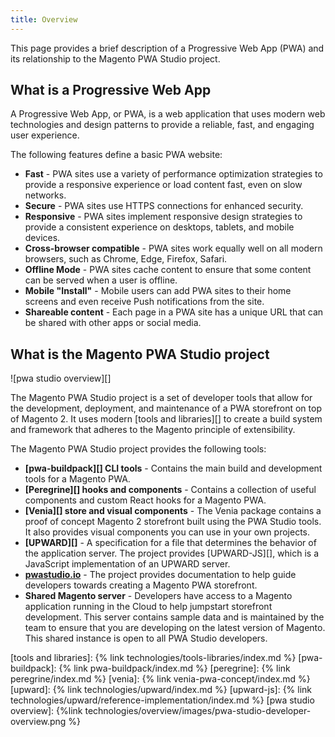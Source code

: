 ```yaml
---
title: Overview
---
```


This page provides a brief description of a Progressive Web App (PWA) and its relationship to the Magento PWA Studio project.

## What is a Progressive Web App

A Progressive Web App, or PWA, is a web application that uses modern web technologies and design patterns to provide a reliable, fast, and engaging user experience.

The following features define a basic PWA website:

-   **Fast** - PWA sites use a variety of performance optimization strategies to provide a responsive experience or load content fast, even on slow networks.
-   **Secure** - PWA sites use HTTPS connections for enhanced security.
-   **Responsive** - PWA sites implement responsive design strategies to provide a consistent experience on desktops, tablets, and mobile devices. 
-   **Cross-browser compatible** - PWA sites work equally well on all modern browsers, such as Chrome, Edge, Firefox, Safari. 
-   **Offline Mode** - PWA sites cache content to ensure that some content can be served when a user is offline.
-   **Mobile "Install"** - Mobile users can add PWA sites to their home screens and even receive Push notifications from the site.
-   **Shareable content** - Each page in a PWA site has a unique URL that can be shared with other apps or social media.

## What is the Magento PWA Studio project

![pwa studio overview][]

The Magento PWA Studio project is a set of developer tools that allow for the development, deployment, and maintenance of a PWA storefront on top of Magento 2. 
It uses modern [tools and libraries][] to create a build system and framework that adheres to the Magento principle of extensibility.

The Magento PWA Studio project provides the following tools:

-   **[pwa-buildpack][] CLI tools** - Contains the main build and development tools for a Magento PWA.
-   **[Peregrine][] hooks and components** - Contains a collection of useful components and custom React hooks for a Magento PWA.
-   **[Venia][] store and visual components** - The Venia package contains a proof of concept Magento 2 storefront built using the PWA Studio tools.
    It also provides visual components you can use in your own projects.
-   **[UPWARD][]** - A specification for a file that determines the behavior of the application server.
    The project provides [UPWARD-JS][], which is a JavaScript implementation of an UPWARD server.
-   **[pwastudio.io][]** - The project provides documentation to help guide developers towards creating a Magento PWA storefront.
-   **Shared Magento server** - Developers have access to a Magento application running in the Cloud to help jumpstart storefront development.
    This server contains sample data and is maintained by the team to ensure that you are developing on the latest version of Magento.
    This shared instance is open to all PWA Studio developers.

[tools and libraries]: {% link technologies/tools-libraries/index.md %}
[pwa-buildpack]: {% link pwa-buildpack/index.md %}
[peregrine]: {% link peregrine/index.md %}
[venia]: {% link venia-pwa-concept/index.md %}
[upward]: {% link technologies/upward/index.md %}
[upward-js]: {% link technologies/upward/reference-implementation/index.md %}
[pwa studio overview]: {%link technologies/overview/images/pwa-studio-developer-overview.png %}

[pwastudio.io]: https://pwastudio.io
